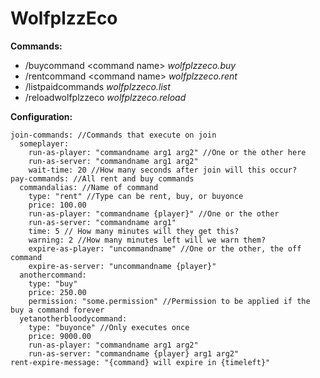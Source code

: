 # WolfplzzEco
**Commands:**
- /buycommand <command name\> *wolfplzzeco.buy*
- /rentcommand <command name\> *wolfplzzeco.rent*
- /listpaidcommands *wolfplzzeco.list*
- /reloadwolfplzzeco *wolfplzzeco.reload*

**Configuration:**

~~~
join-commands: //Commands that execute on join
  someplayer:
    run-as-player: "commandname arg1 arg2" //One or the other here
    run-as-server: "commandname arg1 arg2"
    wait-time: 20 //How many seconds after join will this occur?
pay-commands: //All rent and buy commands
  commandalias: //Name of command
    type: "rent" //Type can be rent, buy, or buyonce
    price: 100.00 
    run-as-player: "commandname {player}" //One or the other
    run-as-server: "commandname arg1"
    time: 5 // How many minutes will they get this?
    warning: 2 //How many minutes left will we warn them?
    expire-as-player: "uncommandname" //One or the other, the off command
    expire-as-server: "uncommandname {player}"
  anothercommand:
    type: "buy"
    price: 250.00
    permission: "some.permission" //Permission to be applied if the buy a command forever
  yetanotherbloodycommand:
    type: "buyonce" //Only executes once
    price: 9000.00
    run-as-player: "commandname arg1 arg2"
    run-as-server: "commandname {player} arg1 arg2"
rent-expire-message: "{command} will expire in {timeleft}"
~~~